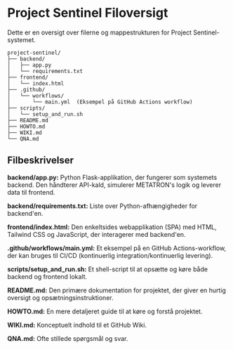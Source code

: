 # Project Sentinel Filoversigt

Dette er en oversigt over filerne og mappestrukturen for Project Sentinel-systemet.

```text
project-sentinel/
├── backend/
│   ├── app.py
│   └── requirements.txt
├── frontend/
│   └── index.html
├── .github/
│   └── workflows/
│       └── main.yml  (Eksempel på GitHub Actions workflow)
├── scripts/
│   └── setup_and_run.sh
├── README.md
├── HOWTO.md
├── WIKI.md
└── QNA.md
```

## Filbeskrivelser

**backend/app.py:** Python Flask-applikation, der fungerer som systemets backend. Den håndterer
API-kald, simulerer METATRON's logik og leverer data til frontend.

**backend/requirements.txt:** Liste over Python-afhængigheder for backend'en.

**frontend/index.html:** Den enkeltsides webapplikation (SPA) med HTML, Tailwind CSS og
JavaScript, der interagerer med backend'en.

**.github/workflows/main.yml:** Et eksempel på en GitHub Actions-workflow, der kan bruges til
CI/CD (kontinuerlig integration/kontinuerlig levering).

**scripts/setup_and_run.sh:** Et shell-script til at opsætte og køre både backend og frontend
lokalt.

**README.md:** Den primære dokumentation for projektet, der giver en hurtig oversigt og
opsætningsinstruktioner.

**HOWTO.md:** En mere detaljeret guide til at køre og forstå projektet.

**WIKI.md:** Konceptuelt indhold til et GitHub Wiki.

**QNA.md:** Ofte stillede spørgsmål og svar.
